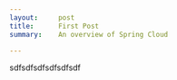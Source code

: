 ```yaml
---
layout:     post
title:      First Post
summary:    An overview of Spring Cloud

---
```


sdfsdfsdfsdfsdfsdf